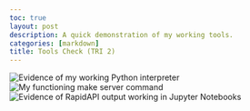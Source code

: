 ```yaml
---
toc: true
layout: post
description: A quick demonstration of my working tools.
categories: [markdown]
title: Tools Check (TRI 2)
---
```


![]({{site.baseurl}}/images/CONDA.png "Evidence of my working Python interpreter")
<br>
![]({{site.baseurl}}/images/MAKESERVER.png "My functioning make server command")
<br>
![]({{site.baseurl}}/images/RapidAPI.png "Evidence of RapidAPI output working in Jupyter Notebooks")
<br>


